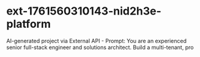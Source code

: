 # ext-1761560310143-nid2h3e-platform
AI-generated project via External API - Prompt: You are an experienced senior full-stack engineer and solutions architect. Build a multi-tenant, pro
